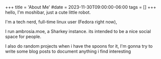 +++
title = 'About Me'
#date = 2023-11-30T09:00:00-06:00
tags = []
+++
hello, I'm moshibar, just a cute little robot. 

I'm a tech nerd, full-time linux user (Fedora right now),

I run ambrosia.moe, a Sharkey instance. its intended to be a nice social space for people. 

I also do random projects when i have the spoons for it, I'm gonna try to write some blog posts to document anything i find interesting